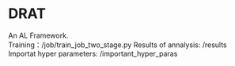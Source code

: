 # DRAT
An AL Framework.  
Training：/job/train_job_two_stage.py 
Results of annalysis: /results  
Importat hyper parameters: /important_hyper_paras  
